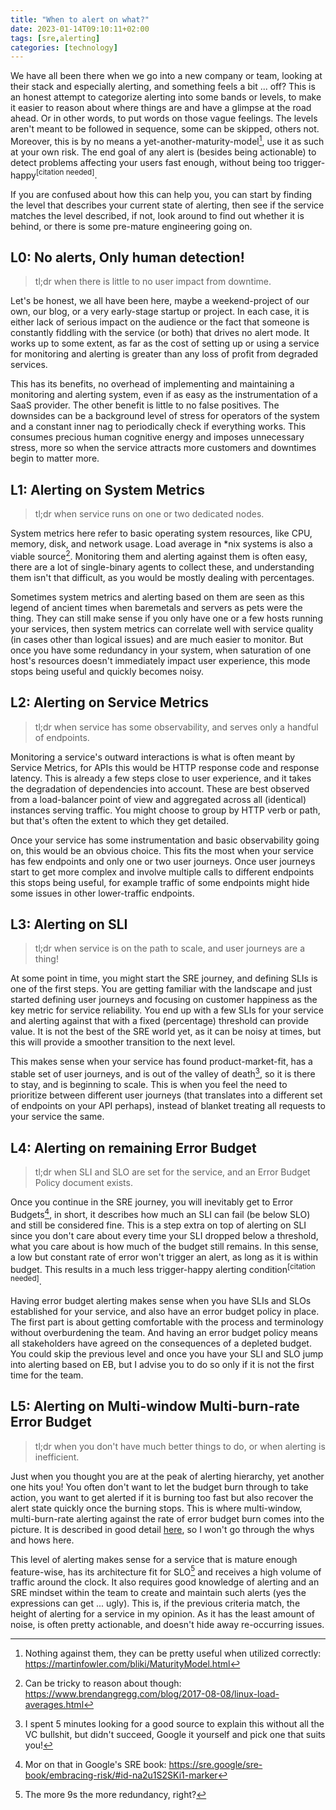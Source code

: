 ```yaml
---
title: "When to alert on what?"
date: 2023-01-14T09:10:11+02:00
tags: [sre,alerting]
categories: [technology]
---
```


We have all been there when we go into a new company or team, looking at their stack and especially alerting, and something feels a bit ... off? This is an honest attempt to categorize alerting into some bands or levels, to make it easier to reason about where things are and have a glimpse at the road ahead. Or in other words, to put words on those vague feelings. The levels aren't meant to be followed in sequence, some can be skipped, others not. Moreover, this is by no means a yet-another-maturity-model[^1], use it as such at your own risk. The end goal of any alert is (besides being actionable) to detect problems affecting your users fast enough, without being too trigger-happy<sup>[citation needed]</sup>.

<!--more-->

If you are confused about how this can help you, you can start by finding the level that describes your current state of alerting, then see if the service matches the level described, if not, look around to find out whether it is behind, or there is some pre-mature engineering going on.

## L0: No alerts, Only human detection!

> tl;dr when there is little to no user impact from downtime.

Let's be honest, we all have been here, maybe a weekend-project of our own, our blog, or a very early-stage startup or project. In each case, it is either lack of serious impact on the audience or the fact that someone is constantly fiddling with the service (or both) that drives no alert mode. It works up to some extent, as far as the cost of setting up or using a service for monitoring and alerting is greater than any loss of profit from degraded services.

This has its benefits, no overhead of implementing and maintaining a monitoring and alerting system, even if as easy as the instrumentation of a SaaS provider. The other benefit is little to no false positives. The downsides can be a background level of stress for operators of the system and a constant inner nag to periodically check if everything works. This consumes precious human cognitive energy and imposes unnecessary stress, more so when the service attracts more customers and downtimes begin to matter more.

## L1: Alerting on System Metrics

> tl;dr when service runs on one or two dedicated nodes.

System metrics here refer to basic operating system resources, like CPU, memory, disk, and network usage. Load average in *nix systems is also a viable source[^2]. Monitoring them and alerting against them is often easy, there are a lot of single-binary agents to collect these, and understanding them isn't that difficult, as you would be mostly dealing with percentages.

Sometimes system metrics and alerting based on them are seen as this legend of ancient times when baremetals and servers as pets were the thing. They can still make sense if you only have one or a few hosts running your services, then system metrics can correlate well with service quality (in cases other than logical issues) and are much easier to monitor. But once you have some redundancy in your system, when saturation of one host's resources doesn't immediately impact user experience, this mode stops being useful and quickly becomes noisy.

## L2: Alerting on Service Metrics

> tl;dr when service has some observability, and serves only a handful of endpoints.

Monitoring a service's outward interactions is what is often meant by Service Metrics, for APIs this would be HTTP response code and response latency. This is already a few steps close to user experience, and it takes the degradation of dependencies into account. These are best observed from a load-balancer point of view and aggregated across all (identical) instances serving traffic. You might choose to group by HTTP verb or path, but that's often the extent to which they get detailed.

Once your service has some instrumentation and basic observability going on, this would be an obvious choice. This fits the most when your service has few endpoints and only one or two user journeys. Once user journeys start to get more complex and involve multiple calls to different endpoints this stops being useful, for example traffic of some endpoints might hide some issues in other lower-traffic endpoints.

## L3: Alerting on SLI

> tl;dr when service is on the path to scale, and user journeys are a thing!

At some point in time, you might start the SRE journey, and defining SLIs is one of the first steps. You are getting familiar with the landscape and just started defining user journeys and focusing on customer happiness as the key metric for service reliability. You end up with a few SLIs for your service and alerting against that with a fixed (percentage) threshold can provide value. It is not the best of the SRE world yet, as it can be noisy at times, but this will provide a smoother transition to the next level.

This makes sense when your service has found product-market-fit, has a stable set of user journeys, and is out of the valley of death[^3], so it is there to stay, and is beginning to scale. This is when you feel the need to prioritize between different user journeys (that translates into a different set of endpoints on your API perhaps), instead of blanket treating all requests to your service the same.

## L4: Alerting on remaining Error Budget

> tl;dr when SLI and SLO are set for the service, and an Error Budget Policy document exists.

Once you continue in the SRE journey, you will inevitably get to Error Budgets[^4], in short, it describes how much an SLI can fail (be below SLO) and still be considered fine. This is a step extra on top of alerting on SLI since you don't care about every time your SLI dropped below a threshold, what you care about is how much of the budget still remains. In this sense, a low but constant rate of error won't trigger an alert, as long as it is within budget. This results in a much less trigger-happy alerting condition<sup>[citation needed]</sup>.

Having error budget alerting makes sense when you have SLIs and SLOs established for your service, and also have an error budget policy in place. The first part is about getting comfortable with the process and terminology without overburdening the team. And having an error budget policy means all stakeholders have agreed on the consequences of a depleted budget. You could skip the previous level and once you have your SLI and SLO jump into alerting based on EB, but I advise you to do so only if it is not the first time for the team.

## L5: Alerting on Multi-window Multi-burn-rate Error Budget

> tl;dr when you don't have much better things to do, or when alerting is inefficient.

Just when you thought you are at the peak of alerting hierarchy, yet another one hits you! You often don't want to let the budget burn through to take action, you want to get alerted if it is burning too fast but also recover the alert state quickly once the burning stops. This is where multi-window, multi-burn-rate alerting against the rate of error budget burn comes into the picture. It is described in good detail [here](https://sre.google/workbook/alerting-on-slos/#6-multiwindow-multi-burn-rate-alerts), so I won't go through the whys and hows here.

This level of alerting makes sense for a service that is mature enough feature-wise, has its architecture fit for SLO[^5] and receives a high volume of traffic around the clock. It also requires good knowledge of alerting and an SRE mindset within the team to create and maintain such alerts (yes the expressions can get ... ugly). This is, if the previous criteria match, the height of alerting for a service in my opinion. As it has the least amount of noise, is often pretty actionable, and doesn't hide away re-occurring issues.

[^1]: Nothing against them, they can be pretty useful when utilized correctly: https://martinfowler.com/bliki/MaturityModel.html
[^2]: Can be tricky to reason about though: https://www.brendangregg.com/blog/2017-08-08/linux-load-averages.html
[^3]: I spent 5 minutes looking for a good source to explain this without all the VC bullshit, but didn't succeed, Google it yourself and pick one that suits you!
[^4]: Mor on that in Google's SRE book: https://sre.google/sre-book/embracing-risk/#id-na2u1S2SKi1-marker
[^5]: The more 9s the more redundancy, right?